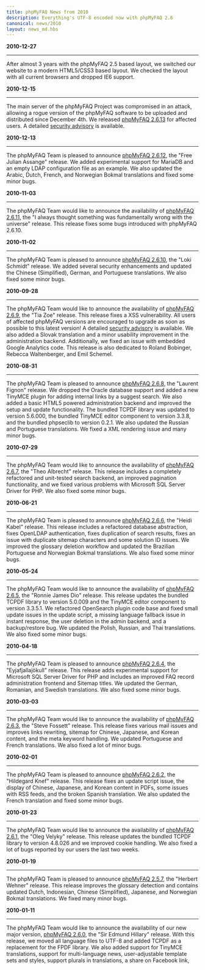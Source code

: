 ```yaml
---
title: phpMyFAQ News from 2010
description: Everything's UTF-8 encoded now with phpMyFAQ 2.6
canonical: news/2010
layout: news_md.hbs
---
```


**2010-12-27**
* * *
After almost 3 years with the phpMyFAQ 2.5 based layout, we switched our website to a modern HTML5/CSS3 based layout. 
We checked the layout with all current browsers and dropped IE6 support.

**2010-12-15**
* * *
The main server of the phpMyFAQ Project was compromised in an attack, allowing a rogue version of the phpMyFAQ software 
to be uploaded and distributed since December 4th. 
We released [phpMyFAQ 2.6.13](/download) for affected users. A detailed [security advisory](/security/advisory-2010-12-15) is available.

**2010-12-13**
* * *
The phpMyFAQ Team is pleased to announce [phpMyFAQ 2.6.12](/download), the "Free Julian Assange" release. 
We added experimental support for MariaDB and an empty LDAP configuration file as an example. 
We also updated the Arabic, Dutch, French, and Norwegian Bokmal translations and fixed some minor bugs.

**2010-11-03**
* * *
The phpMyFAQ Team would like to announce the availability of [phpMyFAQ 2.6.11](/download), the "I always thought 
something was fundamentally wrong with the universe" release. This release fixes some bugs introduced with phpMyFAQ 2.6.10.

**2010-11-02**
* * *
The phpMyFAQ Team is pleased to announce [phpMyFAQ 2.6.10](/download), the "Loki Schmidt" release. We added several 
security enhancements and updated the Chinese (Simplified), German, and Portuguese translations. We also fixed some 
minor bugs.

**2010-09-28**
* * *
The phpMyFAQ Team would like to announce the availability of [phpMyFAQ 2.6.9](/download), the "Tia Zoe" release. 
This release fixes a XSS vulnerability. All users of affected phpMyFAQ versions are encouraged to upgrade as soon as 
possible to this latest version! A detailed [security advisory](/security/advisory-2010-09-28) is available. We also added a Slovak translation 
and a minor usability improvement in the administration backend. Additionally, we fixed an issue with embedded Google 
Analytics code. This release is also dedicated to Roland Bobinger, Rebecca Waltenberger, and Emil Schemel.

**2010-08-31**
* * *
The phpMyFAQ Team is pleased to announce [phpMyFAQ 2.6.8](/download), the "Laurent Fignon" release. We dropped the 
Oracle database support and added a new TinyMCE plugin for adding internal links by a suggest search. We also added a 
basic HTML5 powered administration backend and improved the setup and update functionality. The bundled TCPDF library 
was updated to version 5.6.000, the bundled TinyMCE editor component to version 3.3.8, and the bundled phpseclib to 
version 0.2.1. We also updated the Russian and Portuguese translations. We fixed a XML rendering issue and many minor 
bugs.

**2010-07-29**
* * *
The phpMyFAQ Team would like to announce the availability of [phpMyFAQ 2.6.7](/download), the "Theo Albrecht" release. 
This release includes a completely refactored and unit-tested search backend, an improved pagination functionality, and 
we fixed various problems with Microsoft SQL Server Driver for PHP. We also fixed some minor bugs.

**2010-06-21**
* * *
The phpMyFAQ Team is pleased to announce [phpMyFAQ 2.6.6](/download), the "Heidi Kabel" release. This release includes 
a refactored database abstraction, fixes OpenLDAP authentication, fixes duplication of search results, fixes an issue 
with duplicate sitemap characters and some solution ID issues. We improved the glossary deletion workflow and updated 
the Brazilian Portuguese and Norwegian Bokmal translations. We also fixed some minor bugs.

**2010-05-24**
* * *
The phpMyFAQ Team would like to announce the availability of [phpMyFAQ 2.6.5](/download), the "Ronnie James Dio" release. 
This release updates the bundled TCPDF library to version 5.0.009 and the TinyMCE editor component to version 3.3.5.1. 
We refactored OpenSearch plugin code base and fixed small update issues in the update script, a missing language fallback 
issue in instant response, the user deletion in the admin backend, and a backup/restore bug. We updated the Polish, 
Russian, and Thai translations. We also fixed some minor bugs.

**2010-04-18**
* * *
The phpMyFAQ Team is pleased to announce [phpMyFAQ 2.6.4](/download), the "Eyjafjallajökull" release. This release adds 
experimental support for Microsoft SQL Server Driver for PHP and includes an improved FAQ record administration frontend 
and Sitemap titles. We updated the German, Romanian, and Swedish translations. We also fixed some minor bugs.

**2010-03-03**
* * *
The phpMyFAQ Team would like to announce the availability of [phpMyFAQ 2.6.3](/download), the "Steve Fossett" release. 
This release fixes various mail issues and improves links rewriting, sitemap for Chinese, Japanese, and Korean content, 
and the meta keyword handling. We updated Portuguese and French translations. We also fixed a lot of minor bugs.

**2010-02-01**
* * *
The phpMyFAQ Team is pleased to announce [phpMyFAQ 2.6.2](/download), the "Hildegard Knef" release. This release fixes 
an update script issue, the display of Chinese, Japanese, and Korean content in PDFs, some issues with RSS feeds, and 
the broken Spanish translation. We also updated the French translation and fixed some minor bugs.

**2010-01-23**
* * *
The phpMyFAQ Team would like to announce the availability of [phpMyFAQ 2.6.1](/download), the "Oleg Velyky" release. 
This release updates the bundled TCPDF library to version 4.8.026 and we improved cookie handling. We also fixed a lot 
of bugs reported by our users the last two weeks.

**2010-01-19**
* * *
The phpMyFAQ Team is pleased to announce [phpMyFAQ 2.5.7](/download), the "Herbert Wehner" release. This release 
improves the glossary detection and contains updated Dutch, Indonesian, Chinese (Simplified), Japanese, and Norwegian 
Bokmal translations. We fixed many minor bugs.

**2010-01-11**
* * *
The phpMyFAQ Team would like to announce the availability of our new major version, [phpMyFAQ 2.6.0](/download), the 
"Sir Edmund Hillary" release. With this release, we moved all language files to UTF-8 and added TCPDF as a replacement 
for the FPDF library. We also added support for TinyMCE translations, support for multi-language news, user-adjustable 
template sets and styles, support plurals in translations, a share on Facebook link,
